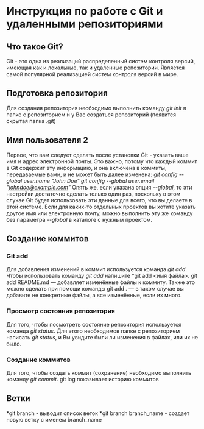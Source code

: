 # Инструкция по работе с Git и удаленными репозиториями

## Что такое Git?
Git - это одна из реализаций распределенный систем контроля версий, имеющая как и локальные, так и удаленные репозитории. Является самой популярной реализацией систем контроля версий в мире.
## Подготовка репозитория
Для создания репозитория необходимо выполнить команду *git init* в папке с репозиторием и у Вас создаться репозиторий (появится скрытая папка .git)

## Имя пользователя 2

Первое, что вам следует сделать после установки Git - указать ваше имя и адрес электронной почты. Это важно, потому что каждый коммит в Git содержит эту информацию, и она включена в коммиты, передаваемые вами, и не может быть далее изменена:
*git config --global user.name "John Doe"*
*git config --global user.email "johndoe@example.com"*
Опять же, если указана опция *--global*, то эти настройки достаточно сделать только один раз, поскольку в этом случае Git будет использовать эти данные для всего, что вы делаете в этой системе. Если для каких-то отдельных проектов вы хотите указать другое имя или электронную почту, можно выполнить эту же команду без параметра *--global* в каталоге с нужным проектом.

## Создание коммитов

### Git add
Для добавления изменений в коммит используется команда *git add*. Чтобы использовать команду *git add* напишите *git add <имя файла>.
git add README.md — добавляет изменённые файлы к коммиту. Также это можно сделать при помощи команды git add . — в таком случае вы добавите не конкретные файлы, а все изменённые, если их много.
### Просмотр состояния репозитория
Для того, чтобы посмотреть состояние репозитория используется команда *git status*. Для этого необходимов папке с репозиторием написать *git status*,  и Вы увидите были ли изменения в файлах, или их не было.

### Создание коммитов
Для того, чтобы создать коммит (сохранение) необходимо выполнить команду *git commit*.
git log показывает историю коммитов
## Ветки
*git branch - выводит список веток
*git branch branch_name - создает новую ветку с именем branch_name
